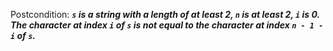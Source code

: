 Postcondition: ***`s` is a string with a length of at least 2, `n` is at least 2, `i` is 0. The character at index `i` of `s` is not equal to the character at index `n - 1 - i` of `s`.***